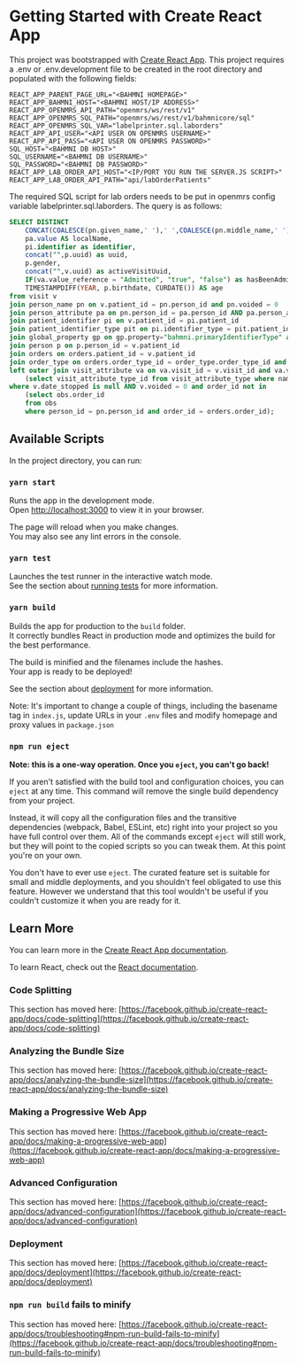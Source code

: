 # Getting Started with Create React App

This project was bootstrapped with [Create React App](https://github.com/facebook/create-react-app).
This project requires a .env or .env.development file to be created in the root directory and populated with the following fields:
```
REACT_APP_PARENT_PAGE_URL="<BAHMNI HOMEPAGE>"
REACT_APP_BAHMNI_HOST="<BAHMNI HOST/IP ADDRESS>"
REACT_APP_OPENMRS_API_PATH="openmrs/ws/rest/v1"
REACT_APP_OPENMRS_SQL_PATH="openmrs/ws/rest/v1/bahmnicore/sql"
REACT_APP_OPENMRS_SQL_VAR="labelprinter.sql.laborders"
REACT_APP_API_USER="<API USER ON OPENMRS USERNAME>"
REACT_APP_API_PASS="<API USER ON OPENMRS PASSWORD>"
SQL_HOST="<BAHMNI DB HOST>"
SQL_USERNAME="<BAHMNI DB USERNAME>"
SQL_PASSWORD="<BAHMNI DB PASSWORD>"
REACT_APP_LAB_ORDER_API_HOST="<IP/PORT YOU RUN THE SERVER.JS SCRIPT>"
REACT_APP_LAB_ORDER_API_PATH="api/labOrderPatients"
```

The required SQL script for lab orders needs to be put in openmrs config variable labelprinter.sql.laborders. The query is as follows:
``` sql
SELECT DISTINCT
    CONCAT(COALESCE(pn.given_name,' '),' ',COALESCE(pn.middle_name,' '),' ',COALESCE(pn.family_name,' ')) AS name,
    pa.value AS localName,
    pi.identifier as identifier,
    concat("",p.uuid) as uuid,
    p.gender,
    concat("",v.uuid) as activeVisitUuid,
    IF(va.value_reference = "Admitted", "true", "false") as hasBeenAdmitted,
    TIMESTAMPDIFF(YEAR, p.birthdate, CURDATE()) AS age
from visit v
join person_name pn on v.patient_id = pn.person_id and pn.voided = 0
join person_attribute pa on pn.person_id = pa.person_id AND pa.person_attribute_type_id = 8
join patient_identifier pi on v.patient_id = pi.patient_id
join patient_identifier_type pit on pi.identifier_type = pit.patient_identifier_type_id
join global_property gp on gp.property="bahmni.primaryIdentifierType" and gp.property_value=pit.uuid
join person p on p.person_id = v.patient_id
join orders on orders.patient_id = v.patient_id
join order_type on orders.order_type_id = order_type.order_type_id and order_type.name != "Order" and order_type.name != "Drug Order"
left outer join visit_attribute va on va.visit_id = v.visit_id and va.voided = 0 and va.attribute_type_id =
    (select visit_attribute_type_id from visit_attribute_type where name="Admission Status")
where v.date_stopped is null AND v.voided = 0 and order_id not in
    (select obs.order_id
    from obs
    where person_id = pn.person_id and order_id = orders.order_id);
```

## Available Scripts

In the project directory, you can run:

### `yarn start`

Runs the app in the development mode.\
Open [http://localhost:3000](http://localhost:3000) to view it in your browser.

The page will reload when you make changes.\
You may also see any lint errors in the console.

### `yarn test`

Launches the test runner in the interactive watch mode.\
See the section about [running tests](https://facebook.github.io/create-react-app/docs/running-tests) for more information.

### `yarn build`

Builds the app for production to the `build` folder.\
It correctly bundles React in production mode and optimizes the build for the best performance.

The build is minified and the filenames include the hashes.\
Your app is ready to be deployed!

See the section about [deployment](https://facebook.github.io/create-react-app/docs/deployment) for more information.

Note: It's important to change a couple of things, including the basename tag in `index.js`, update URLs in your `.env` files and modify homepage and proxy values in `package.json`

### `npm run eject`

**Note: this is a one-way operation. Once you `eject`, you can't go back!**

If you aren't satisfied with the build tool and configuration choices, you can `eject` at any time. This command will remove the single build dependency from your project.

Instead, it will copy all the configuration files and the transitive dependencies (webpack, Babel, ESLint, etc) right into your project so you have full control over them. All of the commands except `eject` will still work, but they will point to the copied scripts so you can tweak them. At this point you're on your own.

You don't have to ever use `eject`. The curated feature set is suitable for small and middle deployments, and you shouldn't feel obligated to use this feature. However we understand that this tool wouldn't be useful if you couldn't customize it when you are ready for it.

## Learn More

You can learn more in the [Create React App documentation](https://facebook.github.io/create-react-app/docs/getting-started).

To learn React, check out the [React documentation](https://reactjs.org/).

### Code Splitting

This section has moved here: [https://facebook.github.io/create-react-app/docs/code-splitting](https://facebook.github.io/create-react-app/docs/code-splitting)

### Analyzing the Bundle Size

This section has moved here: [https://facebook.github.io/create-react-app/docs/analyzing-the-bundle-size](https://facebook.github.io/create-react-app/docs/analyzing-the-bundle-size)

### Making a Progressive Web App

This section has moved here: [https://facebook.github.io/create-react-app/docs/making-a-progressive-web-app](https://facebook.github.io/create-react-app/docs/making-a-progressive-web-app)

### Advanced Configuration

This section has moved here: [https://facebook.github.io/create-react-app/docs/advanced-configuration](https://facebook.github.io/create-react-app/docs/advanced-configuration)

### Deployment

This section has moved here: [https://facebook.github.io/create-react-app/docs/deployment](https://facebook.github.io/create-react-app/docs/deployment)

### `npm run build` fails to minify

This section has moved here: [https://facebook.github.io/create-react-app/docs/troubleshooting#npm-run-build-fails-to-minify](https://facebook.github.io/create-react-app/docs/troubleshooting#npm-run-build-fails-to-minify)
